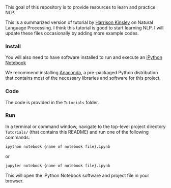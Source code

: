### 

This goal of this repository is to provide resources to learn and practice NLP. 

This is a summarized version of tutorial by [Harrison Kinsley](https://pythonprogramming.net/tokenizing-words-sentences-nltk-tutorial/) on Natural Language Processing. I think this tutorial is good to start learning NLP.
I will update these files occasionally by adding more example codes. 

### Install 

You will also need to have software installed to run and execute an [iPython Notebook](http://ipython.org/notebook.html)

We recommend installing [Anaconda](https://www.continuum.io/downloads), a pre-packaged Python distribution that contains most of the necessary libraries and software for this project. 

### Code

The code is provided in the `Tutorials` folder.  

### Run

In a terminal or command window, navigate to the top-level project directory `Tutorials/` (that contains this README) and run one of the following commands:

```bash
ipython notebook {name of notebook file}.ipynb
```  
or
```bash
jupyter notebook {name of notebook file}.ipynb
```

This will open the iPython Notebook software and project file in your browser.
